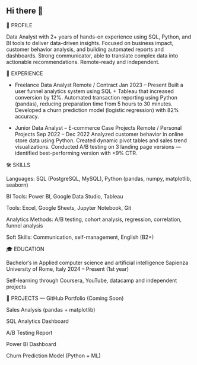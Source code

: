 ## Hi there 👋

🎯 PROFILE

Data Analyst with 2+ years of hands-on experience using SQL, Python, and BI tools to deliver data-driven insights. Focused on business impact, customer behavior analysis, and building automated reports and dashboards. Strong communicator, able to translate complex data into actionable recommendations. Remote-ready and independent.

💼 EXPERIENCE
- Freelance Data Analyst
Remote / Contract
Jan 2023 – Present
Built a user funnel analytics system using SQL + Tableau that increased conversion by 12%.
Automated transaction reporting using Python (pandas), reducing preparation time from 5 hours to 30 minutes.
Developed a churn prediction model (logistic regression) with 82% accuracy.

- Junior Data Analyst – E-commerce Case Projects
Remote / Personal Projects
Sep 2022 – Dec 2022
Analyzed customer behavior in online store data using Python.
Created dynamic pivot tables and sales trend visualizations.
Conducted A/B testing on 3 landing page versions — identified best-performing version with +9% CTR.

🛠️ SKILLS

Languages: SQL (PostgreSQL, MySQL), Python (pandas, numpy, matplotlib, seaborn)

BI Tools: Power BI, Google Data Studio, Tableau

Tools: Excel, Google Sheets, Jupyter Notebook, Git

Analytics Methods: A/B testing, cohort analysis, regression, correlation, funnel analysis

Soft Skills: Communication, self-management, English (B2+)

🎓 EDUCATION

Bachelor’s in Applied computer science and artificial intelligence
Sapienza University of Rome, Italy
2024 – Present (1st year)

Self-learning through Coursera, YouTube, datacamp and independent projects

📂 PROJECTS — GitHub Portfolio (Coming Soon)

Sales Analysis (pandas + matplotlib)

SQL Analytics Dashboard

A/B Testing Report

Power BI Dashboard

Churn Prediction Model (Python + ML)
